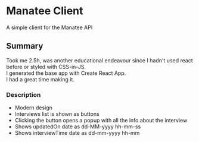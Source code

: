 # Manatee Client

A simple client for the Manatee API

## Summary

Took me 2.5h, was another educational endeavour since I hadn't used react before or styled with CSS-in-JS.  
I generated the base app with Create React App.  
I had a great time making it.

### Description

- Modern design  
- Interviews list is shown as buttons
- Clicking the button opens a popup with all the info about the interview
- Shows updatedOn date as dd-MM-yyyy hh-mm-ss
- Shows interviewTime date as dd-mm-yyyy hh-mm
